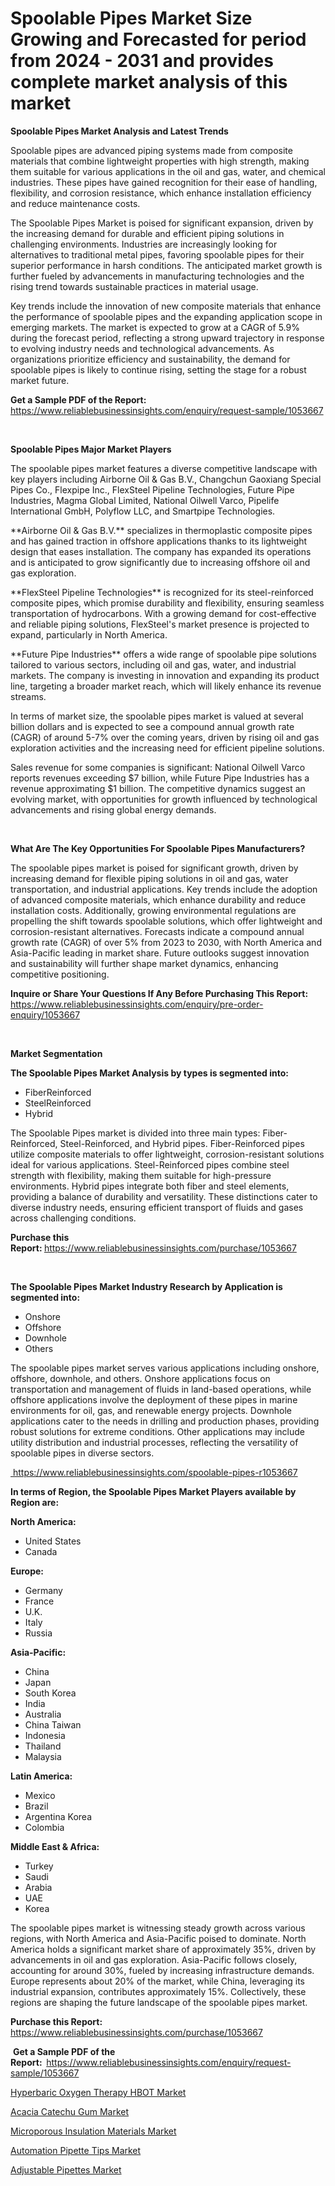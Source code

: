 <p><h1>Spoolable Pipes Market Size Growing and Forecasted for period from 2024 - 2031 and provides complete market analysis of this market</h1></p><p><strong>Spoolable Pipes Market Analysis and Latest Trends</strong></p>
<p><p>Spoolable pipes are advanced piping systems made from composite materials that combine lightweight properties with high strength, making them suitable for various applications in the oil and gas, water, and chemical industries. These pipes have gained recognition for their ease of handling, flexibility, and corrosion resistance, which enhance installation efficiency and reduce maintenance costs.</p><p>The Spoolable Pipes Market is poised for significant expansion, driven by the increasing demand for durable and efficient piping solutions in challenging environments. Industries are increasingly looking for alternatives to traditional metal pipes, favoring spoolable pipes for their superior performance in harsh conditions. The anticipated market growth is further fueled by advancements in manufacturing technologies and the rising trend towards sustainable practices in material usage.</p><p>Key trends include the innovation of new composite materials that enhance the performance of spoolable pipes and the expanding application scope in emerging markets. The market is expected to grow at a CAGR of 5.9% during the forecast period, reflecting a strong upward trajectory in response to evolving industry needs and technological advancements. As organizations prioritize efficiency and sustainability, the demand for spoolable pipes is likely to continue rising, setting the stage for a robust market future.</p></p>
<p><strong>Get a Sample PDF of the Report:&nbsp;</strong> <a href="https://www.reliablebusinessinsights.com/enquiry/request-sample/1053667?utm_campaign=904&utm_medium=2&utm_source=Github&utm_content=ia&utm_term=07112024&utm_id=spoolable-pipes">https://www.reliablebusinessinsights.com/enquiry/request-sample/1053667</a></p>
<p>&nbsp;</p>
<p><strong>Spoolable Pipes Major Market Players</strong></p>
<p><p>The spoolable pipes market features a diverse competitive landscape with key players including Airborne Oil & Gas B.V., Changchun Gaoxiang Special Pipes Co., Flexpipe Inc., FlexSteel Pipeline Technologies, Future Pipe Industries, Magma Global Limited, National Oilwell Varco, Pipelife International GmbH, Polyflow LLC, and Smartpipe Technologies. </p><p>**Airborne Oil & Gas B.V.** specializes in thermoplastic composite pipes and has gained traction in offshore applications thanks to its lightweight design that eases installation. The company has expanded its operations and is anticipated to grow significantly due to increasing offshore oil and gas exploration.</p><p>**FlexSteel Pipeline Technologies** is recognized for its steel-reinforced composite pipes, which promise durability and flexibility, ensuring seamless transportation of hydrocarbons. With a growing demand for cost-effective and reliable piping solutions, FlexSteel's market presence is projected to expand, particularly in North America.</p><p>**Future Pipe Industries** offers a wide range of spoolable pipe solutions tailored to various sectors, including oil and gas, water, and industrial markets. The company is investing in innovation and expanding its product line, targeting a broader market reach, which will likely enhance its revenue streams.</p><p>In terms of market size, the spoolable pipes market is valued at several billion dollars and is expected to see a compound annual growth rate (CAGR) of around 5-7% over the coming years, driven by rising oil and gas exploration activities and the increasing need for efficient pipeline solutions.</p><p>Sales revenue for some companies is significant: National Oilwell Varco reports revenues exceeding $7 billion, while Future Pipe Industries has a revenue approximating $1 billion. The competitive dynamics suggest an evolving market, with opportunities for growth influenced by technological advancements and rising global energy demands.</p></p>
<p>&nbsp;</p>
<p><strong>What Are The Key Opportunities For Spoolable Pipes Manufacturers?</strong></p>
<p><p>The spoolable pipes market is poised for significant growth, driven by increasing demand for flexible piping solutions in oil and gas, water transportation, and industrial applications. Key trends include the adoption of advanced composite materials, which enhance durability and reduce installation costs. Additionally, growing environmental regulations are propelling the shift towards spoolable solutions, which offer lightweight and corrosion-resistant alternatives. Forecasts indicate a compound annual growth rate (CAGR) of over 5% from 2023 to 2030, with North America and Asia-Pacific leading in market share. Future outlooks suggest innovation and sustainability will further shape market dynamics, enhancing competitive positioning.</p></p>
<p><strong>Inquire or Share Your Questions If Any Before Purchasing This Report:</strong> <a href="https://www.reliablebusinessinsights.com/enquiry/pre-order-enquiry/1053667?utm_campaign=904&utm_medium=2&utm_source=Github&utm_content=ia&utm_term=07112024&utm_id=spoolable-pipes">https://www.reliablebusinessinsights.com/enquiry/pre-order-enquiry/1053667</a></p>
<p>&nbsp;</p>
<p><strong>Market Segmentation</strong></p>
<p><strong>The Spoolable Pipes Market Analysis by types is segmented into:</strong></p>
<p><ul><li>FiberReinforced</li><li>SteelReinforced</li><li>Hybrid</li></ul></p>
<p><p>The Spoolable Pipes market is divided into three main types: Fiber-Reinforced, Steel-Reinforced, and Hybrid pipes. Fiber-Reinforced pipes utilize composite materials to offer lightweight, corrosion-resistant solutions ideal for various applications. Steel-Reinforced pipes combine steel strength with flexibility, making them suitable for high-pressure environments. Hybrid pipes integrate both fiber and steel elements, providing a balance of durability and versatility. These distinctions cater to diverse industry needs, ensuring efficient transport of fluids and gases across challenging conditions.</p></p>
<p><strong>Purchase this Report:&nbsp;</strong><a href="https://www.reliablebusinessinsights.com/purchase/1053667?utm_campaign=904&utm_medium=2&utm_source=Github&utm_content=ia&utm_term=07112024&utm_id=spoolable-pipes">https://www.reliablebusinessinsights.com/purchase/1053667</a></p>
<p>&nbsp;</p>
<p><strong>The Spoolable Pipes Market Industry Research by Application is segmented into:</strong></p>
<p><ul><li>Onshore</li><li>Offshore</li><li>Downhole</li><li>Others</li></ul></p>
<p><p>The spoolable pipes market serves various applications including onshore, offshore, downhole, and others. Onshore applications focus on transportation and management of fluids in land-based operations, while offshore applications involve the deployment of these pipes in marine environments for oil, gas, and renewable energy projects. Downhole applications cater to the needs in drilling and production phases, providing robust solutions for extreme conditions. Other applications may include utility distribution and industrial processes, reflecting the versatility of spoolable pipes in diverse sectors.</p></p>
<p><a href="https://www.reliablebusinessinsights.com/spoolable-pipes-r1053667?utm_campaign=904&utm_medium=2&utm_source=Github&utm_content=ia&utm_term=07112024&utm_id=spoolable-pipes">&nbsp;https://www.reliablebusinessinsights.com/spoolable-pipes-r1053667</a></p>
<p><strong>In terms of Region, the Spoolable Pipes Market Players available by Region are:</strong></p>
<p>
    <p> <strong> North America: </strong>
        <ul>
            <li>United States</li>
            <li>Canada</li>
        </ul>
        </p> 
    <p> <strong> Europe: </strong>
        <ul>
            <li>Germany</li>
            <li>France</li>
            <li>U.K.</li>
            <li>Italy</li>
            <li>Russia</li>
        </ul>
        </p> 
    <p> <strong> Asia-Pacific: </strong>
        <ul>
            <li>China</li>
            <li>Japan</li>
            <li>South Korea</li>
            <li>India</li>
            <li>Australia</li>
            <li>China Taiwan</li>
            <li>Indonesia</li>
            <li>Thailand</li>
            <li>Malaysia</li>
        </ul>
        </p> 
    <p> <strong> Latin America: </strong>
        <ul>
            <li>Mexico</li>
            <li>Brazil</li>
            <li>Argentina Korea</li>
            <li>Colombia</li>
        </ul>
        </p> 
    <p> <strong> Middle East & Africa: </strong>
        <ul>
            <li>Turkey</li>
            <li>Saudi</li>
            <li>Arabia</li>
            <li>UAE</li>
            <li>Korea</li>
        </ul>
    </p>
    </p>
<p><p>The spoolable pipes market is witnessing steady growth across various regions, with North America and Asia-Pacific poised to dominate. North America holds a significant market share of approximately 35%, driven by advancements in oil and gas exploration. Asia-Pacific follows closely, accounting for around 30%, fueled by increasing infrastructure demands. Europe represents about 20% of the market, while China, leveraging its industrial expansion, contributes approximately 15%. Collectively, these regions are shaping the future landscape of the spoolable pipes market.</p></p>
<p><strong>Purchase this Report: </strong><a href="https://www.reliablebusinessinsights.com/purchase/1053667?utm_campaign=904&utm_medium=2&utm_source=Github&utm_content=ia&utm_term=07112024&utm_id=spoolable-pipes">https://www.reliablebusinessinsights.com/purchase/1053667</a></p>
<p>&nbsp;<strong>Get a Sample PDF of the Report:&nbsp;&nbsp;</strong><a href="https://www.reliablebusinessinsights.com/enquiry/request-sample/1053667?utm_campaign=904&utm_medium=2&utm_source=Github&utm_content=ia&utm_term=07112024&utm_id=spoolable-pipes">https://www.reliablebusinessinsights.com/enquiry/request-sample/1053667</a></p>
<p><strong></strong></p>
<p><p><a href="https://issuu.com/reportprime-2/docs/hyperbaric-oxygen-therapy-hbot-mark_6221f512daf781?utm_campaign=904&utm_medium=2&utm_source=Github&utm_content=ia&utm_term=07112024&utm_id=spoolable-pipes">Hyperbaric Oxygen Therapy HBOT Market</a></p><p><a href="https://github.com/kathlinesadup/Market-Research-Report-List-1/blob/main/acacia-catechu-gum-market.md?utm_campaign=904&utm_medium=2&utm_source=Github&utm_content=ia&utm_term=07112024&utm_id=spoolable-pipes">Acacia Catechu Gum Market</a></p><p><a href="https://github.com/symvarepaci/Market-Research-Report-List-1/blob/main/microporous-insulation-materials-market.md?utm_campaign=904&utm_medium=2&utm_source=Github&utm_content=ia&utm_term=07112024&utm_id=spoolable-pipes">Microporous Insulation Materials Market</a></p><p><a href="https://issuu.com/reportprime-2/docs/automation-pipette-tips-market-size_116e2d8912d899?utm_campaign=904&utm_medium=2&utm_source=Github&utm_content=ia&utm_term=07112024&utm_id=spoolable-pipes">Automation Pipette Tips Market</a></p><p><a href="https://issuu.com/reportprime-2/docs/adjustable-pipettes-market-size-203_d57136da5b5cdb?utm_campaign=904&utm_medium=2&utm_source=Github&utm_content=ia&utm_term=07112024&utm_id=spoolable-pipes">Adjustable Pipettes Market</a></p></p>